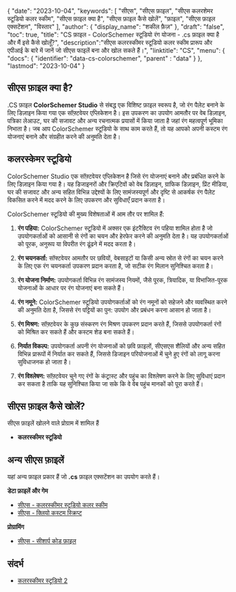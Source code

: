 {
"date": "2023-10-04",
  "keywords": [
"सीएस",
"सीएस फ़ाइल",
"सीएस कलरशेमर स्टूडियो कलर स्कीम",
"सीएस फ़ाइल क्या है",
"सीएस फ़ाइल कैसे खोलें",
"फ़ाइल",
"सीएस फ़ाइल एक्सटेंशन",
"विस्तार"
],
  "author": {
"display_name": "शकील फ़ैज़"
},
"draft": "false",
"toc": true,
"title": "CS फ़ाइल - ColorSchemer स्टूडियो रंग योजना - .cs फ़ाइल क्या है और मैं इसे कैसे खोलूँ?",
  "description":"सीएस कलरस्कीमर स्टूडियो कलर स्कीम प्रारूप और एपीआई के बारे में जानें जो सीएस फाइलें बना और खोल सकते हैं।",
"linktitle": "CS",
  "menu": {
    "docs": {
      "identifier": "data-cs-colorschemer",
"parent" : "data"
}
},
"lastmod": "2023-10-04"
}

## सीएस फ़ाइल क्या है?

.CS फ़ाइल **ColorSchemer Studio** से संबद्ध एक विशिष्ट फ़ाइल स्वरूप है, जो रंग पैलेट बनाने के लिए डिज़ाइन किया गया एक सॉफ़्टवेयर एप्लिकेशन है। इस उपकरण का उपयोग आमतौर पर वेब डिज़ाइन, पत्रिका लेआउट, घर की सजावट और अन्य रचनात्मक प्रयासों में किया जाता है जहां रंग महत्वपूर्ण भूमिका निभाता है। जब आप ColorSchemer स्टूडियो के साथ काम करते हैं, तो यह आपको अपनी कस्टम रंग योजनाएं बनाने और संग्रहीत करने की अनुमति देता है।

## कलरस्केमर स्टूडियो

ColorSchemer Studio एक सॉफ़्टवेयर एप्लिकेशन है जिसे रंग योजनाएं बनाने और प्रबंधित करने के लिए डिज़ाइन किया गया है। यह डिजाइनरों और क्रिएटिवों को वेब डिज़ाइन, ग्राफिक डिज़ाइन, प्रिंट मीडिया, घर की सजावट और अन्य सहित विभिन्न उद्देश्यों के लिए सामंजस्यपूर्ण और दृष्टि से आकर्षक रंग पैलेट विकसित करने में मदद करने के लिए उपकरण और सुविधाएँ प्रदान करता है।

ColorSchemer स्टूडियो की मुख्य विशेषताओं में आम तौर पर शामिल हैं:

1. **रंग पहिया:** ColorSchemer स्टूडियो में अक्सर एक इंटरैक्टिव रंग पहिया शामिल होता है जो उपयोगकर्ताओं को आसानी से रंगों का चयन और हेरफेर करने की अनुमति देता है। यह उपयोगकर्ताओं को पूरक, अनुरूप या विपरीत रंग ढूंढने में मदद करता है।
    






2. **रंग चयनकर्ता:** सॉफ्टवेयर आमतौर पर छवियों, वेबसाइटों या किसी अन्य स्रोत से रंगों का चयन करने के लिए एक रंग चयनकर्ता उपकरण प्रदान करता है, जो सटीक रंग मिलान सुनिश्चित करता है।
    






3. **रंग योजना निर्माण:** उपयोगकर्ता विभिन्न रंग सामंजस्य नियमों, जैसे पूरक, त्रियादिक, या विभाजित-पूरक योजनाओं के आधार पर रंग योजनाएं बना सकते हैं।
    






4. **रंग नमूने:** ColorSchemer स्टूडियो उपयोगकर्ताओं को रंग नमूनों को सहेजने और व्यवस्थित करने की अनुमति देता है, जिससे रंग पट्टियों का पुन: उपयोग और प्रबंधन करना आसान हो जाता है।
    






5. **रंग मिश्रण:** सॉफ़्टवेयर के कुछ संस्करण रंग मिश्रण उपकरण प्रदान करते हैं, जिससे उपयोगकर्ता रंगों को मिश्रित कर सकते हैं और कस्टम शेड बना सकते हैं।
    






6. **निर्यात विकल्प:** उपयोगकर्ता अपनी रंग योजनाओं को छवि फ़ाइलों, सीएसएस शैलियों और अन्य सहित विभिन्न प्रारूपों में निर्यात कर सकते हैं, जिससे डिजाइन परियोजनाओं में चुने हुए रंगों को लागू करना सुविधाजनक हो जाता है।
    






7. **रंग विश्लेषण:** सॉफ़्टवेयर चुने गए रंगों के कंट्रास्ट और पहुंच का विश्लेषण करने के लिए सुविधाएं प्रदान कर सकता है ताकि यह सुनिश्चित किया जा सके कि वे वेब पहुंच मानकों को पूरा करते हैं।

## सीएस फ़ाइल कैसे खोलें?

सीएस फ़ाइलें खोलने वाले प्रोग्राम में शामिल हैं

- **कलरस्कीमर स्टूडियो**

## अन्य सीएस फ़ाइलें

यहां अन्य फ़ाइल प्रकार हैं जो **.cs** फ़ाइल एक्सटेंशन का उपयोग करते हैं।

**डेटा फ़ाइलें और गेम**
- [सीएस - कलरस्कीमर स्टूडियो कलर स्कीम](/hi/डेटा/सीएस-कलर्सस्कीमर/)
- [सीएस - क्लियो कस्टम स्क्रिप्ट](/hi/गेम/सीएस-क्लियो/)

**प्रोग्रामिंग**
- [सीएस - सीशार्प कोड फ़ाइल](/hi/प्रोग्रामिंग/सीएस/)

## संदर्भ
* [कलरस्कीमर स्टूडियो 2](https://www.colorschemer.com/)


